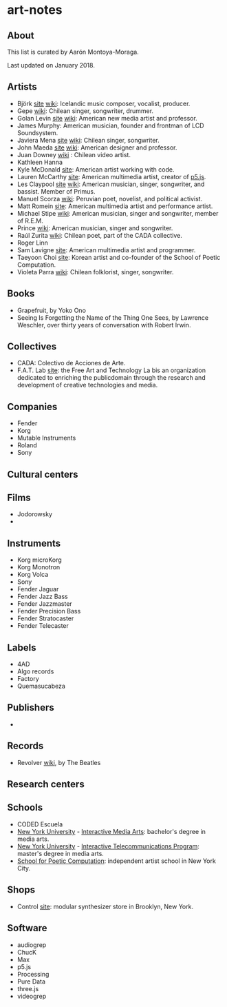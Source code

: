 # art-notes

## About

This list is curated by Aarón Montoya-Moraga.

Last updated on January 2018.

## Artists

* Björk [site](https://bjork.com) [wiki](https://en.wikipedia.org/wiki/Bj%C3%B6rk): Icelandic music composer, vocalist, producer.
* Gepe [wiki](https://en.wikipedia.org/wiki/Gepe): Chilean singer, songwriter, drummer.
* Golan Levin [site](http://www.flong.com/) [wiki](https://en.wikipedia.org/wiki/Golan_Levin): American new media artist and professor.
* James Murphy: American musician, founder and frontman of LCD Soundsystem.
* Javiera Mena [site](http://javieramena.com/) [wiki](https://en.wikipedia.org/wiki/Javiera_Mena): Chilean singer, songwriter.
* John Maeda [site](https://maedastudio.com/) [wiki](https://en.wikipedia.org/wiki/John_Maeda): American designer and professor.
* Juan Downey [wiki](https://en.wikipedia.org/wiki/Juan_Downey) : Chilean video artist.
* Kathleen Hanna
* Kyle McDonald [site](http://www.kylemcdonald.net/): American artist working with code.
* Lauren McCarthy [site](http://lauren-mccarthy.com/): American multimedia artist, creator of [p5.js](https:s//p5js.org/).
* Les Claypool [site](http://www.lesclaypool.com/) [wiki](https://en.wikipedia.org/wiki/Les_Claypool): American musician, singer, songwriter, and bassist. Member of Primus.
* Manuel Scorza [wiki](https://en.wikipedia.org/wiki/Manuel_Scorza): Peruvian poet, novelist, and political activist.
* Matt Romein [site](http://matt-romein.com/): American multimedia artist and performance artist.
* Michael Stipe [wiki](https://en.wikipedia.org/wiki/Michael_Stipe): American musician, singer and songwriter, member of R.E.M.
* Prince [wiki](https://en.wikipedia.org/wiki/Prince_(musician)): American musician, singer and songwriter.
* Raúl Zurita [wiki](https://en.wikipedia.org/wiki/Ra%C3%BAl_Zurita): Chilean poet, part of the CADA collective.
* Roger Linn
* Sam Lavigne [site](http://lav.io/): American multimedia artist and programmer.
* Taeyoon Choi [site](http://taeyoonchoi.com/): Korean artist and co-founder of the School of Poetic Computation.
* Violeta Parra [wiki](https://en.wikipedia.org/wiki/Violeta_Parra): Chilean folklorist, singer, songwriter.

## Books

* Grapefruit, by Yoko Ono
* Seeing Is Forgetting the Name of the Thing One Sees, by Lawrence Weschler, over thirty years of conversation with Robert Irwin.

## Collectives

* CADA: Colectivo de Acciones de Arte.
* F.A.T. Lab [site](http://fffff.at/): the Free Art and Technology La bis an organization dedicated to enriching the publicdomain through the research and development of creative technologies and media.

## Companies

* Fender
* Korg
* Mutable Instruments
* Roland
* Sony

## Cultural centers

## Films

* Jodorowsky
*

## Instruments

* Korg microKorg
* Korg Monotron
* Korg Volca
* Sony
* Fender Jaguar
* Fender Jazz Bass
* Fender Jazzmaster
* Fender Precision Bass
* Fender Stratocaster
* Fender Telecaster


## Labels

* 4AD
* Algo records
* Factory
* Quemasucabeza

## Publishers

*

## Records

* Revolver [wiki](https://en.wikipedia.org/wiki/Revolver_(Beatles_album)), by The Beatles

## Research centers


## Schools

* CODED Escuela
* [New York University](http://www.nyu.edu/) - [Interactive Media Arts](https://tisch.nyu.edu/itp): bachelor's degree in media arts.
* [New York University](http://www.nyu.edu/) - [Interactive Telecommunications Program](https://tisch.nyu.edu/itp): master's degree in media arts.
* [School for Poetic Computation](http://sfpc.io/): independent artist school in New York City.


## Shops

* Control [site](https://www.ctrl-mod.com/): modular synthesizer store in Brooklyn, New York.


## Software

* audiogrep
* ChucK
* Max
* p5.js
* Processing
* Pure Data
* three.js
* videogrep

